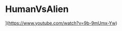 # HumanVsAlien
[](https://i.ytimg.com/vi/9b-9mUmx-Yw/maxresdefault.jpg)](https://www.youtube.com/watch?v=9b-9mUmx-Yw)
